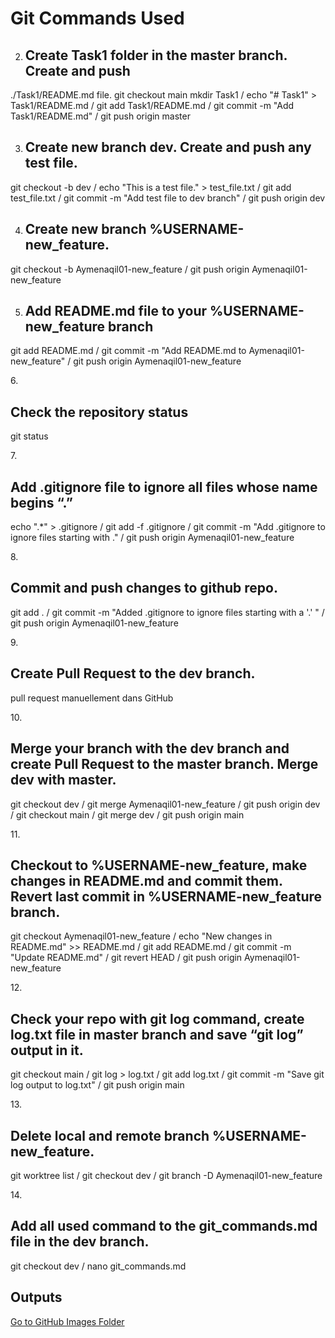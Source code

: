 # Git Commands Used 
2. <h2>Create Task1 folder in the master branch. Create and push
 ./Task1/README.md file.</h2>
git checkout main 
mkdir Task1 /
echo "# Task1" > Task1/README.md /
git add Task1/README.md /
git commit -m "Add Task1/README.md" /
git push origin master 

3. <h2>Create new branch dev. Create and push any test file.</h2>
 git checkout -b dev /
echo "This is a test file." > test_file.txt /
git add test_file.txt /
git commit -m "Add test file to dev branch" /
git push origin dev 

4. <h2> Create new branch %USERNAME-new_feature.</h2>
git checkout -b Aymenaqil01-new_feature /
git push origin Aymenaqil01-new_feature 

5. <h2>Add README.md file to your %USERNAME-new_feature branch</h2>
git add README.md /
git commit -m "Add README.md to Aymenaqil01-new_feature" /
git push origin Aymenaqil01-new_feature 

6.<h2> Check the repository status</h2>
git status

7.<h2>Add .gitignore file to ignore all files whose name begins “.”</h2>
 echo ".*" > .gitignore /
git add -f .gitignore /
git commit -m "Add .gitignore to ignore files starting with ." /
git push origin Aymenaqil01-new_feature 

8.<h2>Commit and push changes to github repo.</h2>
git add . /
git commit -m "Added .gitignore to ignore files starting with a '.' " /
git push origin Aymenaqil01-new_feature 

9.<h2>Create Pull Request to the dev branch.</h2>
    pull request manuellement dans GitHub

10.<h2> Merge your branch with the dev branch and create Pull Request to
 the master branch. Merge dev with master.</h2>
git checkout dev /
git merge Aymenaqil01-new_feature /
git push origin dev / 
git checkout main / 
git merge dev /
git push origin main 

11.<h2>Checkout to %USERNAME-new_feature, make changes in
 README.md and commit them. Revert last commit in
 %USERNAME-new_feature branch.</h2>
git checkout Aymenaqil01-new_feature /
echo "New changes in README.md" >> README.md /
git add README.md /
git commit -m "Update README.md" /
git revert HEAD /
git push origin Aymenaqil01-new_feature 

12.<h2> Check your repo with git log command, create log.txt file in
 master branch and save “git log” output in it.</h2>
git checkout main /
git log > log.txt /
git add log.txt /
git commit -m "Save git log output to log.txt" /
git push origin main 

13.<h2>Delete local and remote branch %USERNAME-new_feature.</h2>
git worktree list /
git checkout dev /
git branch -D Aymenaqil01-new_feature 

14.<h2>Add all used command to the git_commands.md file in the dev
 branch.</h2>
git checkout dev /
nano git_commands.md 
<h2>Outputs</h2>
<a href="https://github.com/Aymenaqil01/Devops/tree/main/images" target="_blank">Go to GitHub Images Folder</a>
